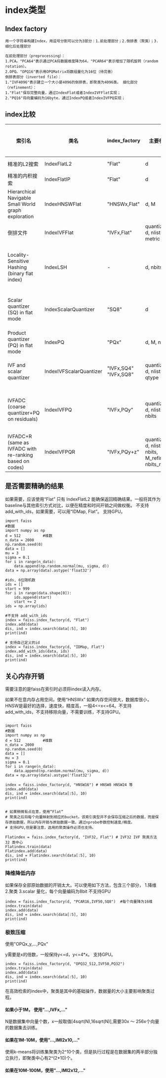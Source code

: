 # index类型


## Index factory
```
用一个字符串构建Index，用逗号分割可以分为3部分：1.前处理部分；2.倒排表（聚类）；3.细化后处理部分

在前处理部分（preprocessing）：
1.PCA。"PCA64"表示通过PCA将数据维度降为64，"PCAR64"表示增加了随机旋转（random rotation）。
2.OPQ。"OPQ16"表示用OPQMatrix将数组量化为16位（待完善）
倒排表部分（inverted file）：
1."IVF4096"表示建立一个大小是4096的倒排表，即聚类为4096类。 细化部分（refinement）：
1."Flat"保存完整向量，通过IndexFlat或者IndexIVFFlat实现；
2."PQ16"将向量编码为16byte，通过IndexPQ或者IndexIVFPQ实现；
```

## index比较
| 索引名                                                | 类名                  | index_factory         | 主要参数                                           | 字节数/向量             | 精准检索 | 备注                                                           | 索引名                                                | 类名                  | index_factory         |
| -------------------------------------------------------- | ----------------------- | --------------------- | ------------------------------------------------------ | ---------------------------- | -------- | ---------------------------------------------------------------- | -------------------------------------------------------- | ----------------------- | --------------------- |
| 精准的L2搜索                                        | IndexFlatL2             | "Flat"                | d                                                      | 4*d                          | yes      | brute-force                                                      | 精准的L2搜索                                        | IndexFlatL2             | "Flat"                |
| 精准的内积搜索                                    | IndexFlatIP             | "Flat"                | d                                                      | 4*d                          | yes      | 归一化向量计算cos                                         | 精准的内积搜索                                    | IndexFlatIP             | "Flat"                |
| Hierarchical Navigable Small World graph exploration     | IndexHNSWFlat           | "HNSWx,Flat"          | d, M                                                   | 4d + 8 M                    | no       | -                                                                | Hierarchical Navigable Small World graph exploration     | IndexHNSWFlat           | "HNSWx,Flat"          |
| 倒排文件                                             | IndexIVFFlat            | "IVFx,Flat"           | quantizer, d, nlists, metric                           | 4*d                          | no       | 需要另一个量化器来建立倒排                          | 倒排文件                                             | IndexIVFFlat            | "IVFx,Flat"           |
| Locality-Sensitive Hashing (binary flat index)           | IndexLSH                | -                     | d, nbits                                               | nbits/8                      | yes      | optimized by using random rotation instead of random projections | Locality-Sensitive Hashing (binary flat index)           | IndexLSH                | -                     |
| Scalar quantizer (SQ) in flat mode                       | IndexScalarQuantizer    | "SQ8"                 | d                                                      | d                            | yes      | 每个维度项可以用4 bit表示，但是精度会受到一定影响 | Scalar quantizer (SQ) in flat mode                       | IndexScalarQuantizer    | "SQ8"                 |
| Product quantizer (PQ) in flat mode                      | IndexPQ                 | "PQx"                 | d, M, nbits                                            | M (if nbits=8)               | yes      | -                                                                | Product quantizer (PQ) in flat mode                      | IndexPQ                 | "PQx"                 |
| IVF and scalar quantizer                                 | IndexIVFScalarQuantizer | "IVFx,SQ4" "IVFx,SQ8" | quantizer, d, nlists, qtype                            | d or d/2                     | no       | 有两种编码方式：每个维度项4bit或8bit               | IVF and scalar quantizer                                 | IndexIVFScalarQuantizer | "IVFx,SQ4" "IVFx,SQ8" |
| IVFADC (coarse quantizer+PQ on residuals)                | IndexIVFPQ              | "IVFx,PQy"            | quantizer, d, nlists, M, nbits                         | M+4 or M+8                   | no       | 内存和数据id（int、long）相关，目前只支持 nbits <= 8 | IVFADC (coarse quantizer+PQ on residuals)                | IndexIVFPQ              | "IVFx,PQy"            |
| IVFADC+R (same as IVFADC with re-ranking based on codes) | IndexIVFPQR             | "IVFx,PQy+z"          | quantizer, d, nlists, M, nbits, M_refine, nbits_refine | M+M_refine+4 or M+M_refine+8 | no       | -                                                                | IVFADC+R (same as IVFADC with re-ranking based on codes) | IndexIVFPQR             | "IVFx,PQy+z"          |

## 是否需要精确的结果
如果需要，应该使用“Flat” 只有 IndexFlatL2 能确保返回精确结果。一般将其作为baseline与其他索引方式对比，以便在精度和时间开销之间做权衡。
不支持add_with_ids，如果需要，可以用“IDMap, Flat”。
支持GPU。
```
import faiss
#数据
import numpy as np 
d = 512          #维数
n_data = 2000   
np.random.seed(0) 
data = []
mu = 3
sigma = 0.1
for i in range(n_data):
    data.append(np.random.normal(mu, sigma, d))
data = np.array(data).astype('float32')

#ids, 6位随机数
ids = []
start = 999
for i in range(data.shape[0]):
    ids.append(start)
    start += 2
ids = np.array(ids)

#不支持 add_with_ids
index = faiss.index_factory(d, "Flat")
index.add(data)
dis, ind = index.search(data[:5], 10)
print(ind)

# 支持自己定义的id
index = faiss.index_factory(d, "IDMap, Flat")
index.add_with_ids(data, ids)
dis, ind = index.search(data[:5], 10)
print(ind)  
```


## 关心内存开销
需要注意的是faiss在索引时必须将index读入内存。

如果不在意内存占用空间，使用“HNSWx”
如果内存空间很大，数据库很小，HNSW是最好的选择，速度快，精度高，一般4<=x<=64。不支持add_with_ids，不支持移除向量，不需要训练，不支持GPU。
```

import faiss
#数据
import numpy as np 
d = 512          #维数
n_data = 2000   
np.random.seed(0) 
data = []
mu = 3
sigma = 0.1
for i in range(n_data):
    data.append(np.random.normal(mu, sigma, d))
data = np.array(data).astype('float32')

index = faiss.index_factory(d, "HNSW16") # HNSW8 HNSW24 等
index.add(data)
dis, ind = index.search(data[:5], 10)
print(ind)


# 如果稍微有点在意，使用“Flat“
# 聚类之后将每个向量映射到相应的bucket。该索引类型并不会保存压缩之后的数据，而是保存原始数据，所以内存开销与原始数据一致。通过nprobe参数控制速度/精度。
# 支持GPU,但是要注意，选用的聚类操作必须也支持。

Flatindex = faiss.index_factory(d, "IVF32, Flat") # IVF32 IVF 聚类方法 32 类中心
Flatindex.train(data)
Flatindex.add(data)
dis, ind = Flatindex.search(data[:5], 10)
print(ind)
```
### 降维降低内存
如果保存全部原始数据的开销太大。可以使用如下方法，包含三个部分，
1.降维
2.聚类
3.scalar 量化，每个向量编码为8bit 不支持GPU
```
index = faiss.index_factory(d, "PCAR16,IVF50,SQ8")  #每个向量降为16维
index.train(data)
index.add(data)
dis, ind = index.search(data[:5], 10)
print(ind)
```
### 极致压缩
使用"OPQx_y,...,PQx"

y需要是x的倍数，一般保持y<=d，y<=4*x。 支持GPU。
```
index = faiss.index_factory(d, "OPQ32_512,IVF50,PQ32")  
index.train(data)
index.add(data)
dis, ind = index.search(data[:5], 10)
print(ind)
```

在高效检索的index中，聚类是其中的基础操作，数据量的大小主要影响聚类过程。

#### 如果小于1M， 使用"...,IVFx,..."
N是数据集中向量个数，x一般取值[4sqrt(N),16sqrt(N)],需要30x ～ 256x个向量的数据集去训练。

#### 如果在1M-10M，使用"...,IMI2x10,..."
使用k-means将训练集聚类为2^10个类，但是执行过程是在数据集的两半部分独立执行，即聚类中心有2^(2*10)个。

#### 如果在10M-100M，使用"...,IMI2x12,..."